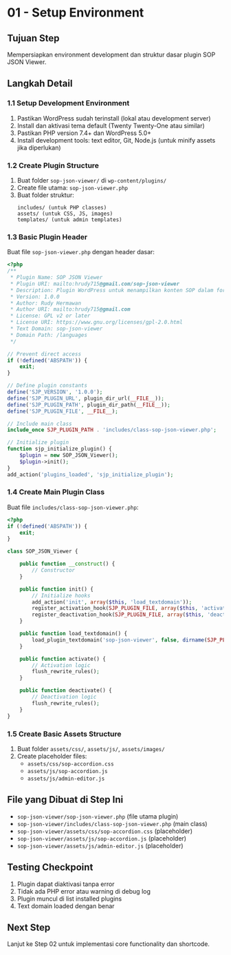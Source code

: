 # 01 - Setup Environment

## Tujuan Step
Mempersiapkan environment development dan struktur dasar plugin SOP JSON Viewer.

## Langkah Detail

### 1.1 Setup Development Environment
1. Pastikan WordPress sudah terinstall (lokal atau development server)
2. Install dan aktivasi tema default (Twenty Twenty-One atau similar)
3. Pastikan PHP version 7.4+ dan WordPress 5.0+
4. Install development tools: text editor, Git, Node.js (untuk minify assets jika diperlukan)

### 1.2 Create Plugin Structure
1. Buat folder `sop-json-viewer/` di `wp-content/plugins/`
2. Create file utama: `sop-json-viewer.php`
3. Buat folder struktur:
   ```
   includes/ (untuk PHP classes)
   assets/ (untuk CSS, JS, images)
   templates/ (untuk admin templates)
   ```

### 1.3 Basic Plugin Header
Buat file `sop-json-viewer.php` dengan header dasar:

```php
<?php
/**
 * Plugin Name: SOP JSON Viewer
 * Plugin URI: mailto:hrudy715@gmail.com/sop-json-viewer
 * Description: Plugin WordPress untuk menampilkan konten SOP dalam format accordion interaktif menggunakan data JSON dengan editor validasi real-time
 * Version: 1.0.0
 * Author: Rudy Hermawan
 * Author URI: mailto:hrudy715@gmail.com
 * License: GPL v2 or later
 * License URI: https://www.gnu.org/licenses/gpl-2.0.html
 * Text Domain: sop-json-viewer
 * Domain Path: /languages
 */

// Prevent direct access
if (!defined('ABSPATH')) {
    exit;
}

// Define plugin constants
define('SJP_VERSION', '1.0.0');
define('SJP_PLUGIN_URL', plugin_dir_url(__FILE__));
define('SJP_PLUGIN_PATH', plugin_dir_path(__FILE__));
define('SJP_PLUGIN_FILE', __FILE__);

// Include main class
include_once SJP_PLUGIN_PATH . 'includes/class-sop-json-viewer.php';

// Initialize plugin
function sjp_initialize_plugin() {
    $plugin = new SOP_JSON_Viewer();
    $plugin->init();
}
add_action('plugins_loaded', 'sjp_initialize_plugin');
```

### 1.4 Create Main Plugin Class
Buat file `includes/class-sop-json-viewer.php`:

```php
<?php
if (!defined('ABSPATH')) {
    exit;
}

class SOP_JSON_Viewer {

    public function __construct() {
        // Constructor
    }

    public function init() {
        // Initialize hooks
        add_action('init', array($this, 'load_textdomain'));
        register_activation_hook(SJP_PLUGIN_FILE, array($this, 'activate'));
        register_deactivation_hook(SJP_PLUGIN_FILE, array($this, 'deactivate'));
    }

    public function load_textdomain() {
        load_plugin_textdomain('sop-json-viewer', false, dirname(SJP_PLUGIN_FILE) . '/languages/');
    }

    public function activate() {
        // Activation logic
        flush_rewrite_rules();
    }

    public function deactivate() {
        // Deactivation logic
        flush_rewrite_rules();
    }
}
```

### 1.5 Create Basic Assets Structure
1. Buat folder `assets/css/`, `assets/js/`, `assets/images/`
2. Create placeholder files:
   - `assets/css/sop-accordion.css`
   - `assets/js/sop-accordion.js`
   - `assets/js/admin-editor.js`

## File yang Dibuat di Step Ini
- `sop-json-viewer/sop-json-viewer.php` (file utama plugin)
- `sop-json-viewer/includes/class-sop-json-viewer.php` (main class)
- `sop-json-viewer/assets/css/sop-accordion.css` (placeholder)
- `sop-json-viewer/assets/js/sop-accordion.js` (placeholder)
- `sop-json-viewer/assets/js/admin-editor.js` (placeholder)

## Testing Checkpoint
1. Plugin dapat diaktivasi tanpa error
2. Tidak ada PHP error atau warning di debug log
3. Plugin muncul di list installed plugins
4. Text domain loaded dengan benar

## Next Step
Lanjut ke Step 02 untuk implementasi core functionality dan shortcode.